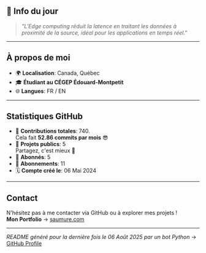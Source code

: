 

## 💭 Info du jour
> *"L'Edge computing réduit la latence en traitant les données à proximité de la source, idéal pour les applications en temps réel."*

---

## À propos de moi
- 🌍 **Localisation**: Canada, Québec
- 🎓 **Étudiant au CÉGEP Édouard-Montpetit**
- 🌐 **Langues**: FR / EN

---

## Statistiques GitHub
- 🧮 **Contributions totales**: 740.  
  Cela fait **52.86 commits par mois** 😎
- 📂 **Projets publics**: 5  
  Partagez, c'est mieux 🤝
- 👥 **Abonnés**: 5
- 👀 **Abonnements**: 11
- 🗓️ **Compte créé le**: 06 Mai 2024

---

## Contact
N'hésitez pas à me contacter via GitHub ou à explorer mes projets !  
**Mon Portfolio** -> [saumure.com](https://saumure.com)

---

*README généré pour la dernière fois le 06 Août 2025 par un bot Python* -> [GitHub Profile](https://github.com/HenriSaumure/HenriSaumure)
